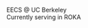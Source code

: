 

<!--
**jeewoo-lee/jeewoo-lee** is a ✨ _special_ ✨ repository because its `README.md` (this file) appears on your GitHub profile.
-->
EECS @ UC Berkeley \
Currently serving in ROKA


